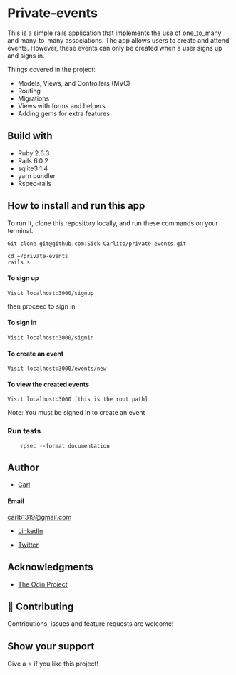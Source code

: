 # Private-events

This is a simple rails application that implements the use of one_to_many and many_to_many associations. The app allows users to create and attend events. However, these events can only be created when a user signs up and signs in.

Things covered in the project:

- Models, Views, and Controllers (MVC)
- Routing
- Migrations
- Views with forms and helpers
- Adding gems for extra features


## Build with

- Ruby 2.6.3
- Rails 6.0.2
- sqlite3 1.4
- yarn bundler
- Rspec-rails


## How to install and run this app
To run it, clone this repository locally, and run these commands on your terminal.
```
Git clone git@github.com:Sick-Carlito/private-events.git

cd ~/private-events
rails s

```

#### To sign up
```
Visit localhost:3000/signup
```

then proceed to sign in

#### To sign in
```
Visit localhost:3000/signin
```
#### To create an event
```
Visit localhost:3000/events/new
```

#### To view the created events
```
Visit localhost:3000 [this is the root path]
```

Note: You must be signed in to create an event

### Run tests

```
    rpsec --format documentation
```



## Author

- [Carl](https://github.com/Sick-Carlito/private-events)


#### Email
carlb1319@gmail.com

- [LinkedIn](https://www.linkedin.com/in/carlb420/)

- [Twitter](https://twitter.com/cbond_420)


## Acknowledgments

- [The Odin Project](https://www.theodinproject.com/courses/ruby-on-rails/lessons/associations)


## 🤝 Contributing

Contributions, issues and feature requests are welcome!

## Show your support

Give a ⭐️ if you like this project!